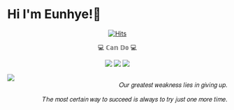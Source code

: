# Hi I'm Eunhye!🐰



 <div align="center">
 

[![Hits](https://hits.seeyoufarm.com/api/count/incr/badge.svg?url=https%3A%2F%2Fgithub.com%2Fbyuneunhye&count_bg=%234DB9FF&title_bg=%23000000&icon=&icon_color=%23CCCCCC&title=&edge_flat=false)](https://hits.seeyoufarm.com)


 💻 ℂ𝕒𝕟 𝔻𝕠 💻

 
 ![](https://img.shields.io/badge/HTML5-E34F26?style=flatsquare&logo=HTML5&logoColor=white)
 ![](https://img.shields.io/badge/CSS3-1572B6?style=flat&logo=CSS3&logoColor=white)
![](https://img.shields.io/badge/JavaScript-F7DF1E?style=flat&logo=JavaScript&logoColor=white)
</div>



<div align="left">
<img src="https://github-readme-stats.vercel.app/api/top-langs/?username=byuneunhye&theme=dracula&exclude_repo=Computer-Science-Engineering&layout=compact&langs_count=10"/>
<div align="right">
𝑂𝑢𝑟 𝑔𝑟𝑒𝑎𝑡𝑒𝑠𝑡 𝑤𝑒𝑎𝑘𝑛𝑒𝑠𝑠 𝑙𝑖𝑒𝑠 𝑖𝑛 𝑔𝑖𝑣𝑖𝑛𝑔 𝑢𝑝. 

𝑇ℎ𝑒 𝑚𝑜𝑠𝑡 𝑐𝑒𝑟𝑡𝑎𝑖𝑛 𝑤𝑎𝑦 𝑡𝑜 𝑠𝑢𝑐𝑐𝑒𝑒𝑑 𝑖𝑠 𝑎𝑙𝑤𝑎𝑦𝑠 𝑡𝑜 𝑡𝑟𝑦 𝑗𝑢𝑠𝑡 𝑜𝑛𝑒 𝑚𝑜𝑟𝑒 𝑡𝑖𝑚𝑒.


